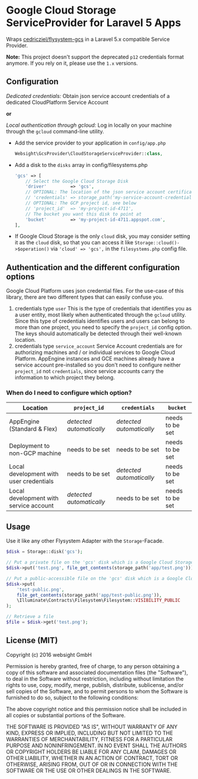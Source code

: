 # Google Cloud Storage ServiceProvider for Laravel 5 Apps

Wraps [cedricziel/flysystem-gcs](https://github.com/cedricziel/flysystem-gcs) in a Laravel 5.x
compatible Service Provider.

**Note:**
This project doesn't support the deprecated `p12` credentials format anymore.
If you rely on it, please use the `1.x` versions.

## Configuration

*Dedicated credentials:* Obtain json service account credentials of a dedicated CloudPlatform Service Account

**or**

*Local authentication through gcloud:* Log in locally on your machine through the `gcloud` command-line
utility.

* Add the service provider to your application in ``config/app.php``
   ```php
   Websight\GcsProvider\CloudStorageServiceProvider::class,
   ```
   
* Add a disk to the `disks` array in config/filesystems.php
  ```php
  'gcs' => [
      // Select the Google Cloud Storage Disk
      'driver'         => 'gcs',
      // OPTIONAL: The location of the json service account certificate, see below
      // 'credentials' => storage_path('my-service-account-credentials.json'),
      // OPTIONAL: The GCP project id, see below
      // 'project_id'  => 'my-project-id-4711',
      // The bucket you want this disk to point at
      'bucket'         => 'my-project-id-4711.appspot.com',
  ],
  ```
   
* If Google Cloud Storage is the only `cloud` disk, you may consider
  setting it as the `cloud` disk, so that you can access it like
  `Storage::cloud()->$operation()` via `'cloud' => 'gcs',` in the `filesystems.php`
  config file.
   
## Authentication and the different configuration options

Google Cloud Platform uses json credential files. For the use-case of this library,
there are two different types that can easily confuse you.

1. credentials type `user`
   This is the type of credentials that identifies you as a user entity,
   most likely when authenticated through the `gcloud` utility.
   Since this type of credentials identifies users and users can belong
   to more than one project, you need to specify the `project_id` config option.
   The keys should automatically be detected through their well-known location.
2. credentials type `service_account`
   Service Account credentials are for authorizing machines and / or individual
   services to Google Cloud Platform. AppEngine instances and GCE machines
   already have a service account pre-installed so you don't need to configure
   neither `project_id` not `credentials`, since service accounts carry the information
   to which project they belong.

### When do I need to configure which option?

| Location                                | `project_id`             | `credentials`            | `bucket`        |
|-----------------------------------------|--------------------------|--------------------------|-----------------|
| AppEngine (Standard & Flex)             | *detected automatically* | *detected automatically* | needs to be set |
| Deployment to non-GCP machine           | needs to be set          | needs to be set          | needs to be set |
| Local development with user credentials | needs to be set          | *detected automatically* | needs to be set |
| Local development with service account  | *detected automatically* | needs to be set          | needs to be set |

## Usage

Use it like any other Flysystem Adapter with the ``Storage``-Facade.

```php
$disk = Storage::disk('gcs');

// Put a private file on the 'gcs' disk which is a Google Cloud Storage bucket
$disk->put('test.png', file_get_contents(storage_path('app/test.png')));

// Put a public-accessible file on the 'gcs' disk which is a Google Cloud Storage bucket
$disk->put(
    'test-public.png',
    file_get_contents(storage_path('app/test-public.png')),
    \Illuminate\Contracts\Filesystem\Filesystem::VISIBILITY_PUBLIC
);

// Retrieve a file
$file = $disk->get('test.png');
```

## License (MIT)

Copyright (c) 2016 websight GmbH

Permission is hereby granted, free of charge, to any person obtaining a copy
of this software and associated documentation files (the "Software"), to deal
in the Software without restriction, including without limitation the rights
to use, copy, modify, merge, publish, distribute, sublicense, and/or sell
copies of the Software, and to permit persons to whom the Software is
furnished to do so, subject to the following conditions:

The above copyright notice and this permission notice shall be included in
all copies or substantial portions of the Software.

THE SOFTWARE IS PROVIDED "AS IS", WITHOUT WARRANTY OF ANY KIND, EXPRESS OR
IMPLIED, INCLUDING BUT NOT LIMITED TO THE WARRANTIES OF MERCHANTABILITY,
FITNESS FOR A PARTICULAR PURPOSE AND NONINFRINGEMENT.  IN NO EVENT SHALL THE
AUTHORS OR COPYRIGHT HOLDERS BE LIABLE FOR ANY CLAIM, DAMAGES OR OTHER
LIABILITY, WHETHER IN AN ACTION OF CONTRACT, TORT OR OTHERWISE, ARISING FROM,
OUT OF OR IN CONNECTION WITH THE SOFTWARE OR THE USE OR OTHER DEALINGS IN
THE SOFTWARE.

